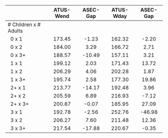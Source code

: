 
|                      |    ATUS-Wend |     ASEC-Gap |    ATUS-Wday |     ASEC-Gap |
| -------------------- | :----------: | :----------: | :----------: | :----------: |
| # Children x # Adults |              |              |              |              |
| &nbsp;&nbsp;0 x 1    |       173.45 |        -1.23 |       162.32 |        -2.20 |
| &nbsp;&nbsp;0 x 2    |       184.00 |         3.29 |       166.72 |         2.71 |
| &nbsp;&nbsp;0 x 3+   |       188.57 |       -10.49 |       157.11 |         3.21 |
| &nbsp;&nbsp;1 x 1    |       199.12 |         2.03 |       171.43 |        13.72 |
| &nbsp;&nbsp;1 x 2    |       206.29 |         4.06 |       202.28 |         1.87 |
| &nbsp;&nbsp;1 x 3+   |       195.74 |         2.58 |       177.30 |        19.86 |
| &nbsp;&nbsp;2+ x 1   |       213.77 |       -14.17 |       192.48 |         3.96 |
| &nbsp;&nbsp;2+ x 2   |       205.59 |         6.89 |       216.93 |        -7.12 |
| &nbsp;&nbsp;2+ x 3+  |       200.87 |        -0.07 |       185.95 |        27.09 |
| &nbsp;&nbsp;3 x 1    |       192.78 |        -2.56 |       252.76 |       -46.98 |
| &nbsp;&nbsp;3 x 2    |       206.27 |         7.60 |       211.48 |        12.36 |
| &nbsp;&nbsp;3 x 3+   |       217.54 |       -17.88 |       220.67 |        -0.35 |

